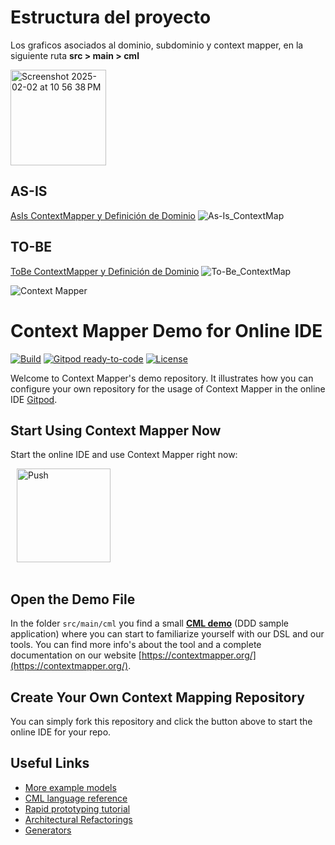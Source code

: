# Estructura del proyecto

Los graficos asociados al dominio, subdominio y context mapper, en la siguiente ruta **src > main > cml**

<img width="153" alt="Screenshot 2025-02-02 at 10 56 38 PM" src="https://github.com/user-attachments/assets/b63f8236-7350-48e6-be66-9546512a662b" />

 ## AS-IS

[AsIs ContextMapper y Definición de Dominio](https://github.com/caromerom1/apps-no-monoliticas/blob/develop/src/main/cml/As-Is.cml)
![As-Is_ContextMap](https://github.com/user-attachments/assets/7e3c376c-c652-4348-b775-2e5b0d5f3ba4)

 

 ## TO-BE

 [ToBe ContextMapper y Definición de Dominio](https://github.com/caromerom1/apps-no-monoliticas/blob/develop/src/main/cml/To-Be.cml)
 ![To-Be_ContextMap](https://github.com/user-attachments/assets/1a4873b8-0f77-4db8-93fc-f16356f6d05e)


![Context Mapper](https://raw.githubusercontent.com/wiki/ContextMapper/context-mapper-dsl/logo/cm-logo-github-small.png)
# Context Mapper Demo for Online IDE 
[![Build](https://github.com/ContextMapper/web-ide-demo/actions/workflows/build.yml/badge.svg)](https://github.com/ContextMapper/web-ide-demo/actions) [![Gitpod ready-to-code](https://img.shields.io/badge/Gitpod-ready--to--code-blue?logo=gitpod)](https://gitpod.io/#https://github.com/ContextMapper/web-ide-demo) [![License](https://img.shields.io/badge/License-Apache%202.0-blue.svg)](https://opensource.org/licenses/Apache-2.0)

Welcome to Context Mapper's demo repository. It illustrates how you can configure your own repository for the usage of Context Mapper in the online IDE [Gitpod](https://www.gitpod.io/).

## Start Using Context Mapper Now
Start the online IDE and use Context Mapper right now:

<a href="https://gitpod.io/#https://github.com/ContextMapper/web-ide-demo" style="padding: 10px;">
    <img src="https://gitpod.io/button/open-in-gitpod.svg" width="150" alt="Push" align="center">
</a>
<br/><br/>

## Open the Demo File
In the folder `src/main/cml` you find a small **[CML demo](./src/main/cml/demo.cml)** (DDD sample application) where you can start to familiarize yourself with our DSL and our tools.
You can find more info's about the tool and a complete documentation on our website [https://contextmapper.org/](https://contextmapper.org/).

## Create Your Own Context Mapping Repository
You can simply fork this repository and click the button above to start the online IDE for your repo.

## Useful Links
 
 * [More example models](https://github.com/ContextMapper/context-mapper-examples)
 * [CML language reference](https://contextmapper.org/docs/language-reference/)
 * [Rapid prototyping tutorial](https://contextmapper.org/docs/rapid-ooad/)
 * [Architectural Refactorings](https://contextmapper.org/docs/architectural-refactorings/)
 * [Generators](https://contextmapper.org/docs/generators/)

